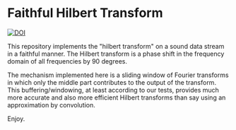 # Faithful Hilbert Transform

[![DOI](https://zenodo.org/badge/167553884.svg)](https://zenodo.org/badge/latestdoi/167553884)

This repository implements the "hilbert transform" on a sound data stream in a faithful manner.
The Hilbert transform is a phase shift in the frequency domain of all frequencies by 90 degrees.

The mechanism implemented here is a sliding window of Fourier transforms in which only the middle
part contributes to the output of the transform.  This buffering/windowing, at least according
to our tests, provides much more accurate and also more efficient Hilbert transforms than say 
using an approximation by convolution.

Enjoy.
